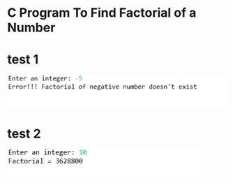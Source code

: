 # C Program To Find Factorial of a Number
# test 1
![output](output1.png)
# test 2
![output](output2.png)

